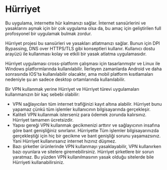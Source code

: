 # Hürriyet
Bu uygulama, internette hür kalmanızı sağlar. 
İnternet sansürlerini ve yasaklarını aşmak için bir çok uygulama olsa da, bu amaç için geliştirilen full profosyonel bir uygulamak bulmak zordur.

Hürriyet projesi bu sansürleri ve yasakları atlatmanızı sağlar. Bunun için DPI Bypassing, DNS over HTTPS/TLS gibi konseptleri kullanır. 
Kullanıcı dostu arayüzü ile kullanması kolay ve etkili bir yasak atlatma uygulamasıdır.

Hürriyet uygulaması cross-platform çalışması için tasarlanmıştır ve Linux ile Windows platformlarında kullanılabilir. 
İlerleyen zamanlarda Android ve daha sonrasında IOS'ta kullanılabilir olacaktır, ama mobil platform kısıtlamaları nedeniyle şu an sadece desktop ortamlarında kullanılabilir.

Bir VPN kullanmak yerine Hürriyet ve Hürriyet türevi uygulamaları kullanmanızın bir kaç sebebi olabilir:
* VPN sağlayıcıları tüm internet trafiğinizi kayıt altına alabilir. Hürriyet bunu yapamaz çünkü tüm işlemler kullanıcının bilgisayarında gerçekleşir.
* Kaliteli VPN kullanmak isterseniz para ödemek zorunda kalırsınız. Hürriyet tamamen ücretsizdir.
* Yapısı gereği VPN kullanmak gecikmenizi arttırır ve sağlayıcının insafına göre bant genişliğiniz sınırlanır. Hürriyette Tüm işlemler bilgisayarınızda gerçekleştiği için hiç bir gecikme ve bant genişliği sorunu yaşamazsınız. Yani Hürriyet kullanırsanız internet hızınız düşmez.
* Bazı şirketler ürünlerinde VPN kullanmayı yasaklayabilir, VPN kullanırken bazı oyunlara ve sitelere giremebilirsiniz. Hürriyet şirketlere bir sorun yaratmaz. Bu yüzden VPN kullanılmasının yasak olduğu sitelerde bile Hürriyeti kullanabilirsiniz. 
